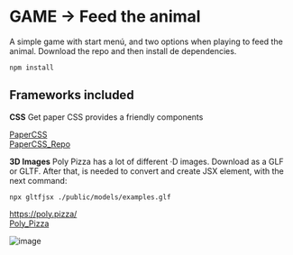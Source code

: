 # GAME -> Feed the animal
A simple game with start menú, and two options when playing to feed the animal. 
Download the repo and then install de dependencies.

```
npm install
```

## Frameworks included

**CSS**
Get paper CSS provides a friendly components

[PaperCSS](https://www.getpapercss.com/)  
[PaperCSS_Repo](https://github.com/papercss/papercss  )  

**3D Images**
Poly Pizza has a lot of different ·D images. Download as a GLF or GLTF.
After that, is needed to convert and create JSX element, with the next command:
```
npx gltfjsx ./public/models/examples.glf
```

https://poly.pizza/  
[Poly_Pizza](https://poly.pizza/)  



![image](https://user-images.githubusercontent.com/6551176/221732091-23ee52cb-4150-42fa-b998-43628d7a6b0d.png)
